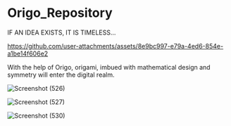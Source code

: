 # Origo_Repository
IF AN IDEA EXISTS, IT IS TIMELESS...

https://github.com/user-attachments/assets/8e9bc997-e79a-4ed6-854e-a1be14f606e2

With the help of Origo, origami, imbued with mathematical design and symmetry will enter the digital realm.


![Screenshot (526)](https://github.com/user-attachments/assets/e25e088c-9512-4d24-9e1a-9a56b376a639)


![Screenshot (527)](https://github.com/user-attachments/assets/aba22ba6-daa8-4a3b-b498-0c8a5a5a1d13)


![Screenshot (530)](https://github.com/user-attachments/assets/9bb93ad6-119f-47a2-b347-a0a2234bcdbe)


